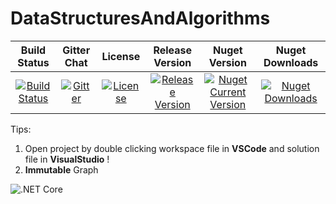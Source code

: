 # DataStructuresAndAlgorithms

| Build Status | Gitter Chat | License | Release Version | Nuget Version | Nuget Downloads
|:---------------------------------------------------------------------------------------------------------------------------------------------------------------:|:-----------------------------------------------------------------------------------------------------------------------------------------------------------------------------------------:|:---------------------------------------------------------------------------------------------------------------------------------------------------------:|:-------------------------------------------------------------------------------------------------------------------------------------------------------------------------------------:|:--------------------------------------------------------------------------------------------------------------------------------------------------------------------------------:|:--------------------------------------------------------------------------------------------------------------------------------------------------------------------------:|
| [![Build Status](https://travis-ci.org/parsalotfy/DataStructuresAndAlgorithms.svg?branch=master)](https://travis-ci.org/parsalotfy/DataStructuresAndAlgorithms) | [![Gitter](https://img.shields.io/gitter/room/nwjs/nw.js.svg)](https://gitter.im/DataStructuresAndAlgorithms/Lobby?utm_source=share-link&amp;utm_medium=link&amp;utm_campaign=share-link) | [![License](https://img.shields.io/github/license/parsalotfy/DataStructuresAndAlgorithms.svg)](https://github.com/parsalotfy/DataStructuresAndAlgorithms) | [![Release Version](https://img.shields.io/github/release/parsalotfy/DataStructuresAndAlgorithms.svg)](https://github.com/parsalotfy/DataStructuresAndAlgorithms/releases) | [![Nuget Current Version](https://img.shields.io/nuget/v/DataStructuresAndAlgorithms.DataStructures.svg?style=flat&label=DataStructures)](https://www.nuget.org/packages/DataStructuresAndAlgorithms.DataStructures/) | [![Nuget Downloads](https://img.shields.io/nuget/dt/DataStructuresAndAlgorithms.DataStructures.svg?style=flat&label=DataStructures)](https://www.nuget.org/packages/DataStructuresAndAlgorithms.DataStructures/)



Tips:
1. Open project by double clicking workspace file in **VSCode** and solution file in **VisualStudio** !
2. **Immutable** Graph


![.NET Core](https://github.com/parsalotfy/DataStructuresAndAlgorithms/workflows/.NET%20Core/badge.svg)
